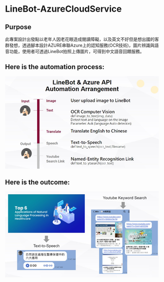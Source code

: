 # LineBot-AzureCloudService

## Purpose
此專案設計出發點以老年人因老花眼造成閱讀障礙，以及英文不好但是想出國的客群發想，透過腳本設計AZURE串聯Azure上的認知服務(OCR技術)，圖片辨識與語音功能，使用者可透過LineBot拍照上傳圖片，可得到中文語音回饋服務。    

## Here is the automation process:
![image](https://github.com/PikoLab/LineBot-AzureCognitiveService/blob/main/Automation_Arrangement.jpg)



## Here is the outcome:
![image](https://github.com/PikoLab/LineBot-AzureCognitiveService/blob/main/AzureProject_Outcome.jpg)
